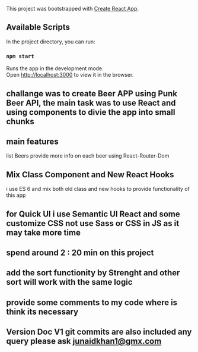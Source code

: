 This project was bootstrapped with [Create React App](https://github.com/facebook/create-react-app).

## Available Scripts

In the project directory, you can run:

### `npm start`

Runs the app in the development mode.<br />
Open [http://localhost:3000](http://localhost:3000) to view it in the browser.

## challange was to create Beer APP using Punk Beer API, the main task was to use React and using components to divie the app into small chunks

## main features
list Beers
provide more info on each beer using React-Router-Dom

## Mix Class Component and New React Hooks
i use ES 6 and mix both old class and new hooks to provide functionality of this app

## for Quick UI i use Semantic UI React and some customize CSS not use Sass or CSS in JS as it may take more time

## spend around 2 : 20 min on this project

## add the sort functionity by Strenght and other sort will work with the same logic

## provide some comments to my code where is think its necessary

## Version Doc V1 git commits are also included any query please ask junaidkhan1@gmx.com



